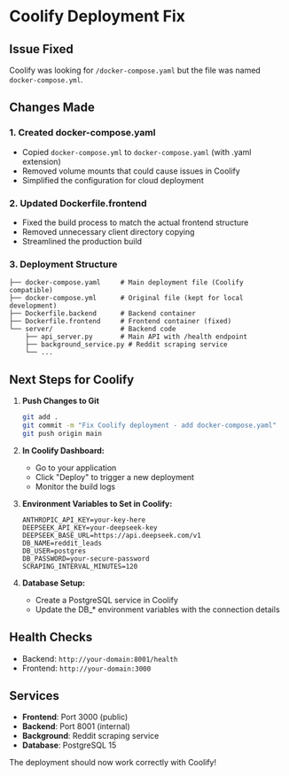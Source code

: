 # Coolify Deployment Fix

## Issue Fixed
Coolify was looking for `/docker-compose.yaml` but the file was named `docker-compose.yml`.

## Changes Made

### 1. Created docker-compose.yaml
- Copied `docker-compose.yml` to `docker-compose.yaml` (with .yaml extension)
- Removed volume mounts that could cause issues in Coolify
- Simplified the configuration for cloud deployment

### 2. Updated Dockerfile.frontend
- Fixed the build process to match the actual frontend structure
- Removed unnecessary client directory copying
- Streamlined the production build

### 3. Deployment Structure
```
├── docker-compose.yaml     # Main deployment file (Coolify compatible)
├── docker-compose.yml      # Original file (kept for local development)
├── Dockerfile.backend      # Backend container
├── Dockerfile.frontend     # Frontend container (fixed)
└── server/                 # Backend code
    ├── api_server.py       # Main API with /health endpoint
    ├── background_service.py # Reddit scraping service
    └── ...
```

## Next Steps for Coolify

1. **Push Changes to Git**
   ```bash
   git add .
   git commit -m "Fix Coolify deployment - add docker-compose.yaml"
   git push origin main
   ```

2. **In Coolify Dashboard:**
   - Go to your application
   - Click "Deploy" to trigger a new deployment
   - Monitor the build logs

3. **Environment Variables to Set in Coolify:**
   ```
   ANTHROPIC_API_KEY=your-key-here
   DEEPSEEK_API_KEY=your-deepseek-key
   DEEPSEEK_BASE_URL=https://api.deepseek.com/v1
   DB_NAME=reddit_leads
   DB_USER=postgres
   DB_PASSWORD=your-secure-password
   SCRAPING_INTERVAL_MINUTES=120
   ```

4. **Database Setup:**
   - Create a PostgreSQL service in Coolify
   - Update the DB_* environment variables with the connection details

## Health Checks
- Backend: `http://your-domain:8001/health`
- Frontend: `http://your-domain:3000`

## Services
- **Frontend**: Port 3000 (public)
- **Backend**: Port 8001 (internal)
- **Background**: Reddit scraping service
- **Database**: PostgreSQL 15

The deployment should now work correctly with Coolify!